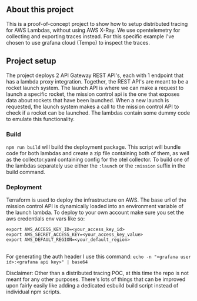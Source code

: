 
## About this project

This is a proof-of-concept project to show how to setup distributed tracing for AWS Lambdas, without using AWS X-Ray. We use opentelemetry for collecting and exporting traces instead.
For this specific example I've chosen to use grafana cloud (Tempo) to inspect the traces.

## Project setup

The project deploys 2 API Gateway REST API's, each with 1 endpoint that has a lambda proxy integration.
Together, the REST API's are meant to be a rocket launch system. The launch API is where we can make a request to launch a specific rocket, the mission control api is the one that exposes data about rockets that have been launched. When a new launch is requested, the launch system makes a call to the mission control API to check if a rocket can be launched.
The lambdas contain some dummy code to emulate this functionality.

### Build

`npm run build` will build the deployment package. This script will bundle code for both lambdas and create a zip file containing both of them, as well as the collector.yaml containing config for the otel collector.
To build one of the lambdas separately use either the `:launch` or the `:mission` suffix in the build command.

### Deployment

Terraform is used to deploy the infrastructure on AWS. The base url of the mission control API is dynamically loaded into an environment variable of the launch lambda.
To deploy to your own account make sure you set the aws credentials env vars like so:
```
export AWS_ACCESS_KEY_ID=<your_access_key_id>
export AWS_SECRET_ACCESS_KEY=<your_access_key_value>
export AWS_DEFAULT_REGION=<your_default_region>
```

##


For generating the auth header I use this command: `echo -n "<grafana user id>:<grafana api key>" | base64`

Disclaimer:
Other than a distributed tracing POC, at this time the repo is not meant for any other purposes. There's lots of things that can be improved upon fairly easily like adding a dedicated esbuild build script instead of individual npm scripts.